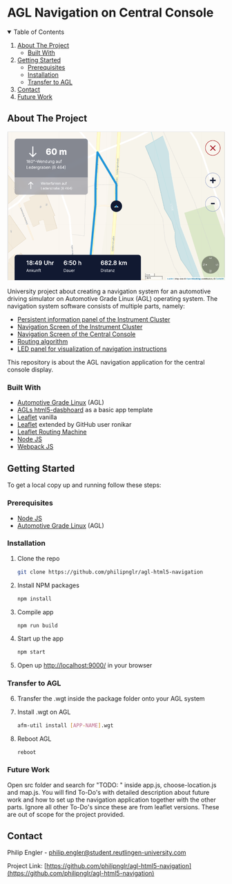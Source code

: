 # AGL Navigation on Central Console


<!-- TABLE OF CONTENTS -->
<details open="open">
  <summary>Table of Contents</summary>
  <ol>
    <li>
      <a href="#about-the-project">About The Project</a>
      <ul>
        <li><a href="#built-with">Built With</a></li>
      </ul>
    </li>
    <li>
      <a href="#getting-started">Getting Started</a>
      <ul>
        <li><a href="#prerequisites">Prerequisites</a></li>
        <li><a href="#installation">Installation</a></li>
        <li><a href="#transfer-to-agl">Transfer to AGL</a></li>
      </ul>
    </li>
    <li><a href="#contact">Contact</a></li>
    <li><a href="#future-work">Future Work</a></li>
  </ol>
</details>



<!-- ABOUT THE PROJECT -->
## About The Project

![Preview](preview.png)

University project about creating a navigation system for an automotive driving simulator on Automotive Grade Linux (AGL) operating system. 
The navigation system software consists of multiple parts, namely:


* [Persistent information panel of the Instrument Cluster](https://github.com/FabianGermany/Homescreen-Instrument-Cluster)
* [Navigation Screen of the Instrument Cluster](https://github.com/FabianGermany/Navigation-System-Instrument-Cluster)
* [Navigation Screen of the Central Console](https://github.com/philipnglr/agl-html5-navigation)
* [Routing algorithm](https://github.com/SebEckl/agl-service-routing.git)
* [LED panel for visualization of navigation instructions](https://github.com/mueller-kai/Arduino_LedCode-for-Driving-Simulator)

This repository is about the AGL navigation application for the central console display.

### Built With

* [Automotive Grade Linux](https://www.automotivelinux.org/) (AGL)
* [AGLs html5-dasbhoard](https://gerrit.automotivelinux.org/gerrit/admin/repos/apps/html5-dashboard) as a basic app template
* [Leaflet](https://leafletjs.com/) vanilla
* [Leaflet](https://github.com/ronikar/Leaflet) extended by GitHub user ronikar
* [Leaflet Routing Machine](https://www.liedman.net/leaflet-routing-machine/)
* [Node JS](https://nodejs.org)
* [Webpack JS](https://webpack.js.org/)



<!-- GETTING STARTED -->
## Getting Started

To get a local copy up and running follow these steps:

### Prerequisites

* [Node JS](https://nodejs.org)
* [Automotive Grade Linux](https://www.automotivelinux.org/) (AGL)

### Installation

1. Clone the repo
   ```sh
   git clone https://github.com/philipnglr/agl-html5-navigation
   ```
2. Install NPM packages
   ```sh
   npm install
   ```
3. Compile app
   ```sh
   npm run build
   ```
4. Start up the app
   ```sh
   npm start
   ```
5. Open up [http://localhost:9000/](http://localhost:9000/) in your browser

### Transfer to AGL

6. Transfer the .wgt inside the package folder onto your AGL system

7. Install .wgt on AGL
   ```sh
   afm-util install [APP-NAME].wgt
   ```
8. Reboot AGL
   ```sh
   reboot
   ```

### Future Work

Open src folder and search for "TODO: " inside app.js, choose-location.js and map.js. 
You will find To-Do's with detailed description about future work and how to set up the navigation application together with the other parts. 
Ignore all other To-Do's since these are from leaflet versions. These are out of scope for the project provided.


<!-- CONTACT -->
## Contact

Philip Engler - philip.engler@student.reutlingen-university.com

Project Link: [https://github.com/philipnglr/agl-html5-navigation](https://github.com/philipnglr/agl-html5-navigation)

